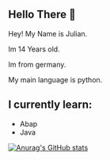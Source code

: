 ## Hello There 👋

Hey! 
My Name is Julian.

Im 14 Years old.

Im from germany.

My main language is python.


## I currently learn:

* Abap
* Java

[![Anurag's GitHub stats](https://github-readme-stats.vercel.app/api?username=Error-PY)](https://github.com/anuraghazra/github-readme-stats)

